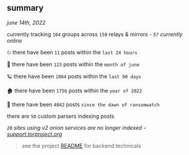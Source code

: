 
## summary
_june 14th, 2022_

currently tracking `104` groups across `150` relays & mirrors - _`57` currently online_

⏲ there have been `11` posts within the `last 24 hours`

🦈 there have been `123` posts within the `month of june`

🪐 there have been `1064` posts within the `last 90 days`

🏚 there have been `1756` posts within the `year of 2022`

🦕 there have been `4042` posts `since the dawn of ransomwatch`

there are `50` custom parsers indexing posts

_`20` sites using v2 onion services are no longer indexed - [support.torproject.org](https://support.torproject.org/onionservices/v2-deprecation/)_

> see the project [README](https://github.com/joshhighet/ransomwatch#ransomwatch--) for backend technicals
